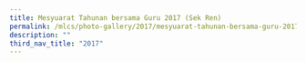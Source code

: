 ```yaml
---
title: Mesyuarat Tahunan bersama Guru 2017 (Sek Ren)
permalink: /mlcs/photo-gallery/2017/mesyuarat-tahunan-bersama-guru-2017-sek-ren/
description: ""
third_nav_title: "2017"
---
```

